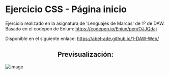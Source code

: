 # Ejercicio CSS - Página inicio

Ejercicio realizado en la asignatura de 'Lenguajes de Marcas' de 1º de DAW. Basado en el codepen de Enium: https://codepen.io/Eniun/pen/OJJQdaj

Disponible en el siguiente enlace: https://abel-ade.github.io/1-DAW-Web/

<h2 align="center">Previsualización:</h2>

![image](https://github.com/Abel-ADE/1-DAW-Web/assets/71591899/499d6d24-3ad7-4716-a9cb-883c93023af9)
